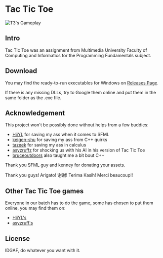 # Tac Tic Toe

![T3's Gameplay](http://i.imgur.com/toCXDMDl.png)

## Intro

Tac Tic Toe was an assignment from Multimedia University Faculty of Computing and Informatics for the Programming Fundamentals subject.

## Download

You may find the ready-to-run executables for Windows on [Releases Page](http://www.github.com/anonoz/t3/releases).

If there is any missing DLLs, try to Google them online and put them in the same folder as the .exe file.

## Acknowledgement

This project won't be possibly done without helps from a few buddies:

- [HiiYL](http://www.github.com/HiiYL) for saving my ass when it comes to SFML
- [keigen-shu](http://www.github.com/keigen-shu) for saving my ass from C++ quirks
- [tazeek](http://www.github.com/tazeek) for saving my ass in calculus
- [asyzruffz](http://www.github.com/asyzruffz) for shocking us with his AI in his version of Tac Tic Toe
- [bruceoutdoors](http://www.github.com/bruceoutdoors) also taught me a bit bout C++

Thank you SFML guy and kenney for donating your assets.

Thank you guys! Arigato! 谢谢! Terima Kasih! Merci beaucoup!!

## Other Tac Tic Toe games

Everyone in our batch has to do the game, some has chosen to put them online, you may find them on:

- [HiiYL's](http://www.github.com/HiiYL/uttc)
- [asyzruff's](http://www.github.com/asyzruffz/UlticTacToe)

## License

IDGAF, do whatever you want with it.
